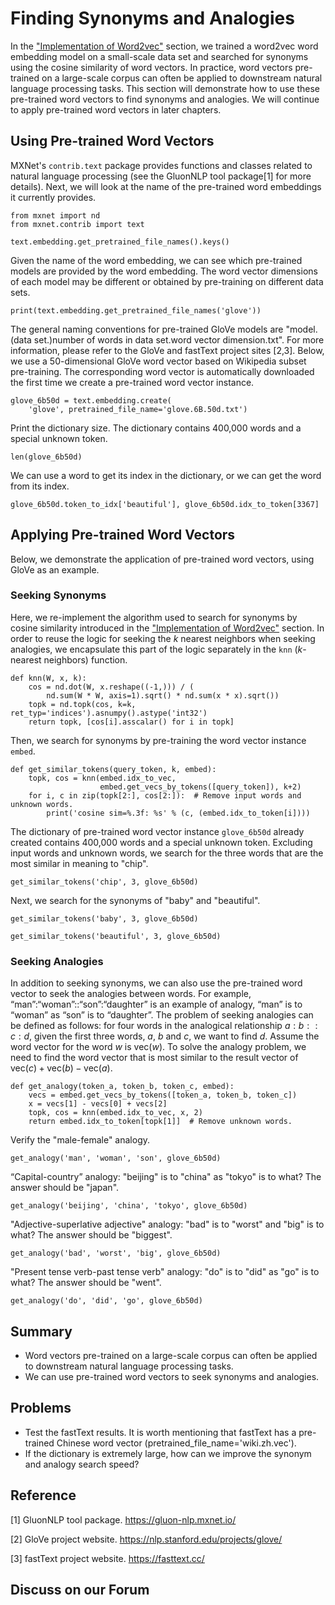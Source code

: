 # Finding Synonyms and Analogies

In the ["Implementation of Word2vec"](./word2vec-gluon.md) section, we trained a word2vec word embedding model on a small-scale data set and searched for synonyms using the cosine similarity of word vectors. In practice, word vectors pre-trained on a large-scale corpus can often be applied to downstream natural language processing tasks. This section will demonstrate how to use these pre-trained word vectors to find synonyms and analogies. We will continue to apply pre-trained word vectors in later chapters.

## Using Pre-trained Word Vectors

MXNet's `contrib.text` package provides functions and classes related to natural language processing (see the GluonNLP tool package[1] for more details). Next, we will look at the name of the pre-trained word embeddings it currently provides.

```{.python .input}
from mxnet import nd
from mxnet.contrib import text

text.embedding.get_pretrained_file_names().keys()
```

Given the name of the word embedding, we can see which pre-trained models are provided by the word embedding. The word vector dimensions of each model may be different or obtained by pre-training on different data sets.

```{.python .input  n=35}
print(text.embedding.get_pretrained_file_names('glove'))
```

The general naming conventions for pre-trained GloVe models are "model.(data set.)number of words in data set.word vector dimension.txt". For more information, please refer to the GloVe and fastText project sites [2,3]. Below, we use a 50-dimensional GloVe word vector based on Wikipedia subset pre-training. The corresponding word vector is automatically downloaded the first time we create a pre-trained word vector instance.

```{.python .input  n=11}
glove_6b50d = text.embedding.create(
    'glove', pretrained_file_name='glove.6B.50d.txt')
```

Print the dictionary size. The dictionary contains 400,000 words and a special unknown token.

```{.python .input}
len(glove_6b50d)
```

We can use a word to get its index in the dictionary, or we can get the word from its index.

```{.python .input  n=12}
glove_6b50d.token_to_idx['beautiful'], glove_6b50d.idx_to_token[3367]
```

## Applying Pre-trained Word Vectors

Below, we demonstrate the application of pre-trained word vectors, using GloVe as an example.

### Seeking Synonyms

Here, we re-implement the algorithm used to search for synonyms by cosine similarity introduced in the ["Implementation of Word2vec"](./word2vec-gluon.md) section. In order to reuse the logic for seeking the $k$ nearest neighbors when seeking analogies, we encapsulate this part of the logic separately in the `knn` ($k$-nearest neighbors) function.

```{.python .input}
def knn(W, x, k):
    cos = nd.dot(W, x.reshape((-1,))) / (
        nd.sum(W * W, axis=1).sqrt() * nd.sum(x * x).sqrt())
    topk = nd.topk(cos, k=k, ret_typ='indices').asnumpy().astype('int32')
    return topk, [cos[i].asscalar() for i in topk]
```

Then, we search for synonyms by pre-training the word vector instance `embed`.

```{.python .input}
def get_similar_tokens(query_token, k, embed):
    topk, cos = knn(embed.idx_to_vec,
                    embed.get_vecs_by_tokens([query_token]), k+2)
    for i, c in zip(topk[2:], cos[2:]):  # Remove input words and unknown words.
        print('cosine sim=%.3f: %s' % (c, (embed.idx_to_token[i])))
```

The dictionary of pre-trained word vector instance `glove_6b50d` already created contains 400,000 words and a special unknown token. Excluding input words and unknown words, we search for the three words that are the most similar in meaning to "chip".

```{.python .input}
get_similar_tokens('chip', 3, glove_6b50d)
```

Next, we search for the synonyms of "baby" and "beautiful".

```{.python .input}
get_similar_tokens('baby', 3, glove_6b50d)
```

```{.python .input}
get_similar_tokens('beautiful', 3, glove_6b50d)
```

### Seeking Analogies

In addition to seeking synonyms, we can also use the pre-trained word vector to seek the analogies between words. For example, “man”:“woman”::“son”:“daughter” is an example of analogy, “man” is to “woman” as “son” is to “daughter”. The problem of seeking analogies can be defined as follows: for four words in the analogical relationship $a : b :: c : d$, given the first three words, $a$, $b$ and $c$, we want to find $d$. Assume the word vector for the word $w$ is $\text{vec}(w)$. To solve the analogy problem, we need to find the word vector that is most similar to the result vector of $\text{vec}(c)+\text{vec}(b)-\text{vec}(a)$.

```{.python .input}
def get_analogy(token_a, token_b, token_c, embed):
    vecs = embed.get_vecs_by_tokens([token_a, token_b, token_c])
    x = vecs[1] - vecs[0] + vecs[2]
    topk, cos = knn(embed.idx_to_vec, x, 2)
    return embed.idx_to_token[topk[1]]  # Remove unknown words.
```

Verify the "male-female" analogy.

```{.python .input  n=18}
get_analogy('man', 'woman', 'son', glove_6b50d)
```

“Capital-country” analogy: "beijing" is to "china" as "tokyo" is to what? The answer should be "japan".

```{.python .input  n=19}
get_analogy('beijing', 'china', 'tokyo', glove_6b50d)
```

"Adjective-superlative adjective" analogy: "bad" is to "worst" and "big" is to what? The answer should be "biggest".

```{.python .input  n=20}
get_analogy('bad', 'worst', 'big', glove_6b50d)
```

"Present tense verb-past tense verb" analogy: "do" is to "did" as "go" is to what? The answer should be "went".

```{.python .input  n=21}
get_analogy('do', 'did', 'go', glove_6b50d)
```

## Summary

* Word vectors pre-trained on a large-scale corpus can often be applied to downstream natural language processing tasks.
* We can use pre-trained word vectors to seek synonyms and analogies.


## Problems

* Test the fastText results. It is worth mentioning that fastText has a pre-trained Chinese word vector (pretrained_file_name='wiki.zh.vec').
* If the dictionary is extremely large, how can we improve the synonym and analogy search speed?




## Reference

[1] GluonNLP tool package. https://gluon-nlp.mxnet.io/

[2] GloVe project website. https://nlp.stanford.edu/projects/glove/

[3] fastText project website. https://fasttext.cc/

## Discuss on our Forum

<div id="discuss" topic_id="2390"></div>
